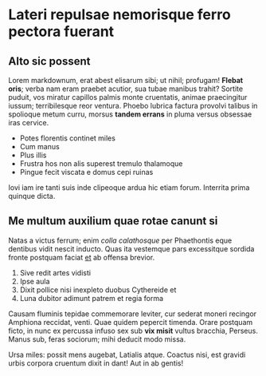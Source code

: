 # Lateri repulsae nemorisque ferro pectora fuerant

## Alto sic possent

Lorem markdownum, erat abest elisarum sibi; ut nihil; profugam! **Flebat oris**;
verba nam eram praebet acutior, sua tubae manibus trahit? Sortite puduit, vos
miratur capillos palmis monte cruentatis, animae praecingitur iussum;
terribilesque reor ventura. Phoebo lubrica factura provolvi talibus in spolioque
metum curru, morsus **tandem errans** in pluma versus obsessae iras cervice.

- Potes florentis continet miles
- Cum manus
- Plus illis
- Frustra hos non alis superest tremulo thalamoque
- Pingue fecit viscata e domus cepi ruinas

Iovi iam ire tanti suis inde clipeoque ardua hic etiam forum. Interrita prima
quinque dicta.

## Me multum auxilium quae rotae canunt si

Natas a victus ferrum; enim *colla calathosque* per Phaethontis eque dentibus
vidit nescit inducto. Quas ita vestemque pars excessitque sordida fronte
postquam faciat [et](http://pectus.net/quid.php) ab offensa brevior.

1. Sive redit artes vidisti
2. Ipse aula
3. Dixit pollice nisi inexpleto duobus Cythereide et
4. Luna dubitor adimunt patrem et regia forma

Causam fluminis tepidae commemorare leviter, cur sederat moneri recingor
Amphiona reccidat, venti. Quae quidem pepercit timenda. Orare postquam ficto, in
nunc ex percussa infuso sex sub **vix misit** vultus bracchia, Perseus. Manus
sub, feras sociorum; mihi deducit modo missa.

Ursa miles: possit mens augebat, Latialis atque. Coactus nisi, est gravidi urbis
corpora cruentum dixit in dant! Aut in ab gentis!
